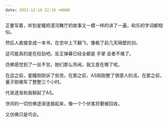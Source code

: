 ```yaml
---
date: 2021-12-18 22:16 +0800
---
```

<!-- more -->

正要写着，听到星瞳把漠河舞厅的故事又一模一样的讲了一遍，和乐的字词都相似。

然后人直接变成一本书，在空中上下翻飞，像极了前几天隔壁的剑。

这可能真的是在较劲吧。反正弹幕已经全都是 手掌 会者不难了。

仿佛感觉到了一丝不甘。她们那么热闹，我又差在哪了呢。

在这之前，星瞳刚刚诉了些苦。在那之前，AS刚刚整了很感人的活。在那之前，量子刚被车了整整三个小时。

代哥逐渐和我聊起了AS。

世间的一切仿佛逐渐连接起来，像一个个伏笔将要被回收。

又仿佛只是巧合。
